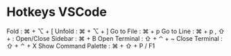 # Hotkeys VSCode

Fold : ⌘ + ⌥ + [
Unfold : ⌘ + ⌥ + ]
Go to File : ⌘ + p
Go to Line : ⌘ + p , ⇧ + :
Open/Close Sidebar : ⌘ + B
Open Terminal : ⇧ + ⌃ + ~
Close Terminal : ⇧ + ⌃ + X
Show Command Palette : ⌘ + ⇧ + P / F1
